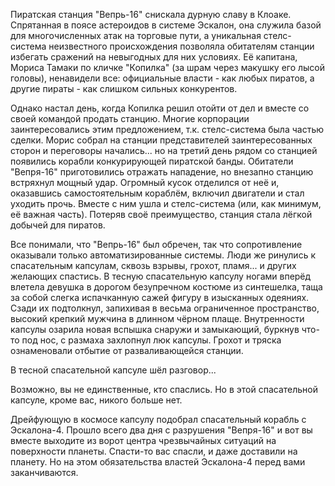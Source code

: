 Пиратская станция "Вепрь-16" снискала дурную славу в Клоаке. Спрятанная в поясе астероидов в системе Эскалон, она служила базой для многочисленных атак на торговые пути, а уникальная стелс-система неизвестного происхождения позволяла обитателям станции избегать сражений на невыгодных для них условиях. Её капитана, Мориса Тамаки по кличке "Копилка" (за шрам через макушку его лысой головы), ненавидели все: официальные власти - как любых пиратов, а другие пираты - как слишком сильных конкурентов.

Однако настал день, когда Копилка решил отойти от дел и вместе со своей командой продать станцию. Многие корпорации заинтересовались этим предложением, т.к. стелс-система была частью сделки. Морис собрал на станции представителей заинтересованных сторон и переговоры начались... но на третий день рядом со станцией появились корабли конкурирующей пиратской банды. Обитатели "Вепря-16" приготовились отражать нападение, но внезапно станцию встряхнул мощный удар. Огромный кусок отделился от неё и, оказавшись самостоятельным кораблём, включил двигатели и стал уходить прочь. Вместе с ним ушла и стелс-система (или, как минимум, её важная часть). Потеряв своё преимущество, станция стала лёгкой добычей для пиратов.

Все понимали, что "Вепрь-16" был обречен, так что сопротивление оказывали только автоматизированные системы. Люди же ринулись к спасательным капсулам, сквозь взрывы, грохот, пламя... и других желающих спастись. В тесную спасательную капсулу ногами вперёд влетела девушка в дорогом безупречном костюме из синтешелка, таща за собой слегка испачканную сажей фигуру в изысканных одеяниях. Сзади их подтолкнул, запихивая в весьма ограниченное пространство, высокий крепкий мужчина в длинном чёрном плаще.
Внутренности капсулы озарила новая вспышка снаружи и замыкающий, буркнув что-то под нос, с размаха захлопнул люк капсулы. Грохот и тряска ознаменовали отбытие от разваливающейся станции.

В тесной спасательной капсуле шёл разговор...




Возможно, вы не единственные, кто спаслись. Но в этой спасательной капсуле, кроме вас, никого больше нет.

Дрейфующую в космосе капсулу подобрал спасательный корабль с Эскалона-4. Прошло всего два дня с разрушения "Вепря-16" и вот вы вместе выходите из ворот центра чрезвычайных ситуаций на поверхности планеты. Спасти-то вас спасли, и даже доставили на планету. Но на этом обязательства властей Эскалона-4 перед вами заканчиваются.
